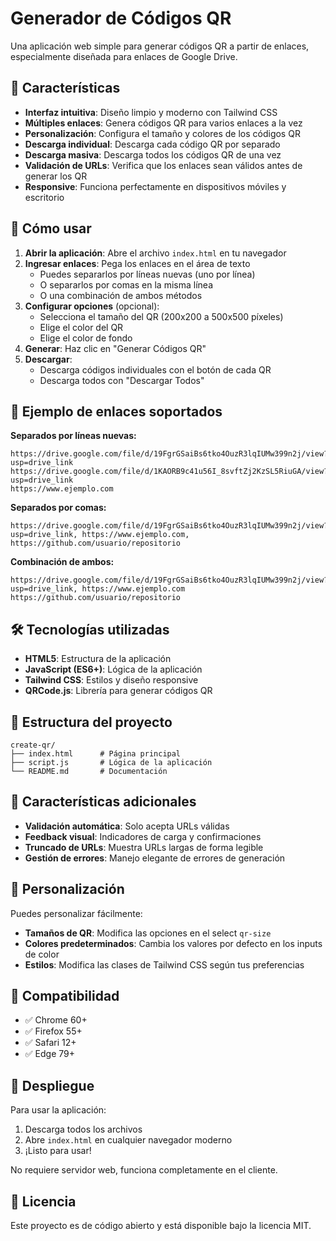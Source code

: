 # Generador de Códigos QR

Una aplicación web simple para generar códigos QR a partir de enlaces, especialmente diseñada para enlaces de Google Drive.

## 🚀 Características

- **Interfaz intuitiva**: Diseño limpio y moderno con Tailwind CSS
- **Múltiples enlaces**: Genera códigos QR para varios enlaces a la vez
- **Personalización**: Configura el tamaño y colores de los códigos QR
- **Descarga individual**: Descarga cada código QR por separado
- **Descarga masiva**: Descarga todos los códigos QR de una vez
- **Validación de URLs**: Verifica que los enlaces sean válidos antes de generar los QR
- **Responsive**: Funciona perfectamente en dispositivos móviles y escritorio

## 📱 Cómo usar

1. **Abrir la aplicación**: Abre el archivo `index.html` en tu navegador
2. **Ingresar enlaces**: Pega los enlaces en el área de texto 
   - Puedes separarlos por líneas nuevas (uno por línea)
   - O separarlos por comas en la misma línea
   - O una combinación de ambos métodos
3. **Configurar opciones** (opcional):
   - Selecciona el tamaño del QR (200x200 a 500x500 píxeles)
   - Elige el color del QR
   - Elige el color de fondo
4. **Generar**: Haz clic en "Generar Códigos QR"
5. **Descargar**: 
   - Descarga códigos individuales con el botón de cada QR
   - Descarga todos con "Descargar Todos"

## 🔗 Ejemplo de enlaces soportados

**Separados por líneas nuevas:**
```
https://drive.google.com/file/d/19FgrGSaiBs6tko4OuzR3lqIUMw399n2j/view?usp=drive_link
https://drive.google.com/file/d/1KAORB9c41u56I_8svftZj2KzSL5RiuGA/view?usp=drive_link
https://www.ejemplo.com
```

**Separados por comas:**
```
https://drive.google.com/file/d/19FgrGSaiBs6tko4OuzR3lqIUMw399n2j/view?usp=drive_link, https://www.ejemplo.com, https://github.com/usuario/repositorio
```

**Combinación de ambos:**
```
https://drive.google.com/file/d/19FgrGSaiBs6tko4OuzR3lqIUMw399n2j/view?usp=drive_link, https://www.ejemplo.com
https://github.com/usuario/repositorio
```

## 🛠️ Tecnologías utilizadas

- **HTML5**: Estructura de la aplicación
- **JavaScript (ES6+)**: Lógica de la aplicación
- **Tailwind CSS**: Estilos y diseño responsive
- **QRCode.js**: Librería para generar códigos QR

## 📂 Estructura del proyecto

```
create-qr/
├── index.html      # Página principal
├── script.js       # Lógica de la aplicación
└── README.md       # Documentación
```

## 🌟 Características adicionales

- **Validación automática**: Solo acepta URLs válidas
- **Feedback visual**: Indicadores de carga y confirmaciones
- **Truncado de URLs**: Muestra URLs largas de forma legible
- **Gestión de errores**: Manejo elegante de errores de generación

## 🔧 Personalización

Puedes personalizar fácilmente:

- **Tamaños de QR**: Modifica las opciones en el select `qr-size`
- **Colores predeterminados**: Cambia los valores por defecto en los inputs de color
- **Estilos**: Modifica las clases de Tailwind CSS según tus preferencias

## 📱 Compatibilidad

- ✅ Chrome 60+
- ✅ Firefox 55+
- ✅ Safari 12+
- ✅ Edge 79+

## 🚀 Despliegue

Para usar la aplicación:

1. Descarga todos los archivos
2. Abre `index.html` en cualquier navegador moderno
3. ¡Listo para usar!

No requiere servidor web, funciona completamente en el cliente.

## 📄 Licencia

Este proyecto es de código abierto y está disponible bajo la licencia MIT.
